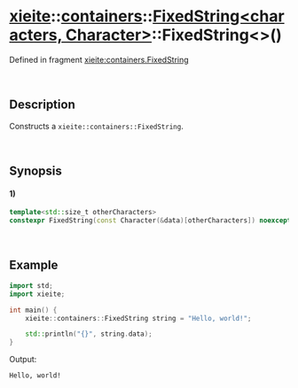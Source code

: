 # [xieite](../../../../../../xieite.md)\:\:[containers](../../../../../../containers.md)\:\:[FixedString<characters, Character>](../../../../fixed_string.md)\:\:FixedString\<\>\(\)
Defined in fragment [xieite:containers.FixedString](../../../../../../../src/containers/fixed_string.cpp)

&nbsp;

## Description
Constructs a `xieite::containers::FixedString`.

&nbsp;

## Synopsis
#### 1)
```cpp
template<std::size_t otherCharacters>
constexpr FixedString(const Character(&data)[otherCharacters]) noexcept;
```

&nbsp;

## Example
```cpp
import std;
import xieite;

int main() {
    xieite::containers::FixedString string = "Hello, world!";

    std::println("{}", string.data);
}
```
Output:
```
Hello, world!
```
